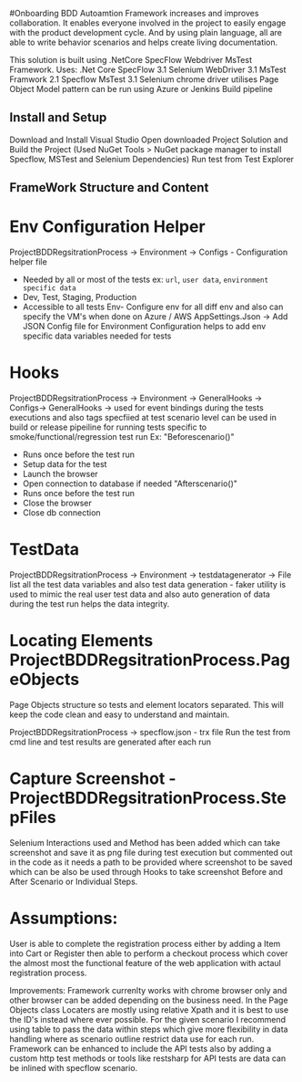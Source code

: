 #Onboarding
BDD Autoamtion Framework increases and improves collaboration. It enables everyone involved in the project to easily engage with the product development cycle. And by using plain language, all are able to write behavior scenarios and helps create living documentation.

This solution is built using .NetCore SpecFlow Webdriver MsTest Framework.
Uses: .Net Core SpecFlow 3.1 Selenium WebDriver 3.1 MsTest Framwork 2.1 Specflow MsTest 3.1 Selenium chrome driver utilises Page Object Model pattern can be run using Azure or Jenkins Build pipeline

## Install and Setup
Download and Install Visual Studio 
Open downloaded Project Solution and Build the Project (Used NuGet Tools > NuGet package manager to install Specflow, MSTest and Selenium Dependencies)
Run test from Test Explorer

## FrameWork Structure and Content

# Env Configuration Helper
ProjectBDDRegsitrationProcess -> Environment -> 
Configs - Configuration helper file
- Needed by all or most of the tests ex: `url`, `user data`, `environment specific data`
- Dev, Test, Staging, Production
- Accessible to all tests
Env- Configure env for all diff env and also can specify the VM's when done on Azure / AWS
AppSettings.Json -> Add JSON Config file for Environment Configuration helps to add env specific data variables needed for tests

# Hooks
ProjectBDDRegsitrationProcess -> Environment -> GeneralHooks -> Configs-> GeneralHooks -> 
used for event bindings during the tests executions and also tags specfiied at test scenario level can be used in build or release pipeiline for running tests specific to smoke/functional/regression test run
Ex:
"Beforescenario()"
- Runs once before the test run 
- Setup data for the test
- Launch the browser
- Open connection to database if needed
"Afterscenario()"
- Runs once before the test run 
- Close the browser
- Close db connection

# TestData
ProjectBDDRegsitrationProcess -> Environment -> testdatagenerator -> 
File list all the test data variables and also test data generation - faker utility is used to mimic the real user test data and also auto generation of data during the test run helps the data integrity. 

# Locating Elements ProjectBDDRegsitrationProcess.PageObjects
Page Objects structure so tests and element locators separated. This will keep the code clean and easy to understand and maintain.

ProjectBDDRegsitrationProcess -> specflow.json - trx file
Run the test from cmd line and test results are generated after each run

# Capture Screenshot  - ProjectBDDRegsitrationProcess.StepFiles
Selenium Interactions used and Method has been added which can take screenshot and save it as png file during test execution but commented out in the code as it needs a path to be provided where screenshot to be saved which can be also be used through Hooks to take screenshot Before and After Scenario or Individual Steps.

# Assumptions: 
User is able to complete the registration process either by adding a Item into Cart or Register then able to perform a checkout process which cover the almost most the functional feature of the web application with actaul registration process.

Improvements: 
Framework currenlty works with chrome browser only and other browser can be added depending on the business need. 
In the Page Objects class Locaters are mostly using relative Xpath and it is best to use the ID's instead where ever possible. 
For the given scenario I recommend using table to pass the data within steps which give more flexibility in data handling where as scenario outline restrict data use for each run.
Framework can be enhanced to include the API tests also by adding a custom http test methods or tools like restsharp for API tests are data can be inlined with specflow scenario. 
